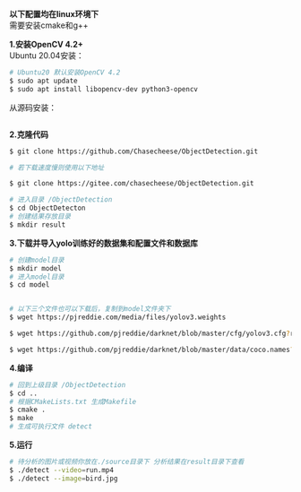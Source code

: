 **以下配置均在linux环境下**  
需要安装cmake和g++


**1.安装OpenCV 4.2+**  
Ubuntu 20.04安装：
```bash
# Ubuntu20 默认安装OpenCV 4.2
$ sudo apt update
$ sudo apt install libopencv-dev python3-opencv
```

从源码安装：
```

```
**2.克隆代码**

```bash
$ git clone https://github.com/Chasecheese/ObjectDetection.git

# 若下载速度慢则使用以下地址

$ git clone https://gitee.com/chasecheese/ObjectDetection.git
```

```bash
# 进入目录 /ObjectDetection
$ cd ObjectDetecton
# 创建结果存放目录
$ mkdir result
```

**3.下载并导入yolo训练好的数据集和配置文件和数据库**

```bash
# 创建model目录
$ mkdir model
# 进入model目录
$ cd model


# 以下三个文件也可以下载后，复制到model文件夹下
$ wget https://pjreddie.com/media/files/yolov3.weights

$ wget https://github.com/pjreddie/darknet/blob/master/cfg/yolov3.cfg?raw=true -O ./yolov3.cfg

$ wget https://github.com/pjreddie/darknet/blob/master/data/coco.names?raw=true -O ./coco.names
```

**4.编译**
```bash
# 回到上级目录 /ObjectDetection
$ cd ..
# 根据CMakeLists.txt 生成Makefile
$ cmake .
$ make
# 生成可执行文件 detect
```


**5.运行**

```bash
# 待分析的图片或视频你放在./source目录下 分析结果在result目录下查看
$ ./detect --video=run.mp4
$ ./detect --image=bird.jpg
```